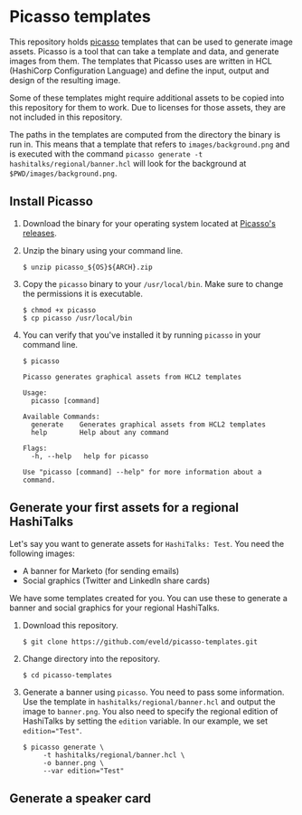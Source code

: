 # Picasso templates

This repository holds [picasso](https://github.com/eveld/picasso) templates that can be used to generate image assets. Picasso is a tool that can take a template and data, and generate images from them. The templates that Picasso uses are written in HCL (HashiCorp Configuration Language) and define the input, output and design of the resulting image.

Some of these templates might require additional assets to be copied into this repository for them to work.
Due to licenses for those assets, they are not included in this repository.

The paths in the templates are computed from the directory the binary is run in.
This means that a template that refers to `images/background.png` and is executed with the command `picasso generate -t hashitalks/regional/banner.hcl` will look for the background at `$PWD/images/background.png`.
## Install Picasso

1. Download the binary for your operating system located at [Picasso's releases](https://github.com/eveld/picasso/releases).

1. Unzip the binary using your command line.
   ```shell
   $ unzip picasso_${OS}${ARCH}.zip
   ```

1. Copy the `picasso` binary to your `/usr/local/bin`. Make sure to change the permissions it is executable.
   ```shell
   $ chmod +x picasso
   $ cp picasso /usr/local/bin
   ```

1. You can verify that you've installed it by running `picasso` in your command line.
   ```shell
   $ picasso

   Picasso generates graphical assets from HCL2 templates
   
   Usage:
     picasso [command]
   
   Available Commands:
     generate    Generates graphical assets from HCL2 templates
     help        Help about any command
   
   Flags:
     -h, --help   help for picasso
   
   Use "picasso [command] --help" for more information about a command.
   ```

## Generate your first assets for a regional HashiTalks

Let's say you want to generate assets for `HashiTalks: Test`. You need the following
images:

- A banner for Marketo (for sending emails)
- Social graphics (Twitter and LinkedIn share cards)

We have some templates created for you. You can use these to generate a banner
and social graphics for your regional HashiTalks.

1. Download this repository.
   ```shell
   $ git clone https://github.com/eveld/picasso-templates.git
   ```

1. Change directory into the repository.
   ```shell
   $ cd picasso-templates
   ```

1. Generate a banner using `picasso`. You need to pass some information.
   Use the template in `hashitalks/regional/banner.hcl` and output
   the image to `banner.png`. You also need to specify the regional edition
   of HashiTalks by setting the `edition` variable. In our example,
   we set `edition="Test"`.
   ```shell
   $ picasso generate \
        -t hashitalks/regional/banner.hcl \
        -o banner.png \
        --var edition="Test"
   ```

## Generate a speaker card
